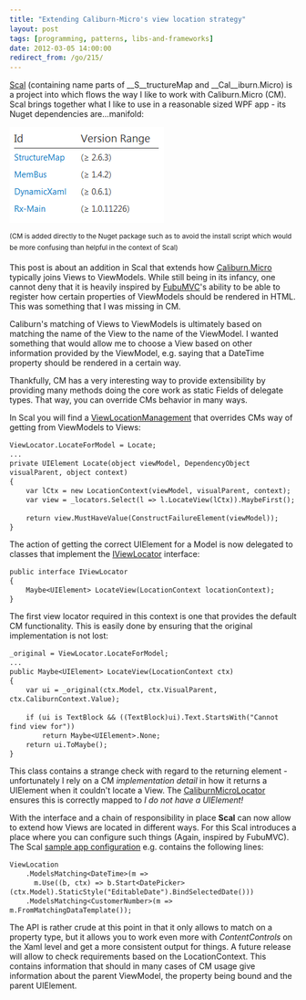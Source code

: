 ```yaml
---
title: "Extending Caliburn-Micro's view location strategy"
layout: post
tags: [programming, patterns, libs-and-frameworks]
date: 2012-03-05 14:00:00
redirect_from: /go/215/
---
```


[Scal][1] (containing name parts of __S__tructureMap and __Cal__iburn.Micro) is a project into which flows the way I like to work with Caliburn.Micro (CM). Scal brings together what I like to use in a reasonable sized WPF app - its Nuget dependencies are...manifold:

![Scal dependencies][2]

<sup>(CM is added directly to the Nuget package such as to avoid the install script which would be more confusing than helpful in the context of Scal)</sup>

This post is about an addition in Scal that extends how [Caliburn.Micro][8] typically joins Views to ViewModels. While still being in its infancy, one cannot deny that it is heavily inspired by [FubuMVC][3]'s ability to be able to register how certain properties of ViewModels should be rendered in HTML. This was something that I was missing in CM.

Caliburn's matching of Views to ViewModels is ultimately based on matching the name of the View to the name of the ViewModel. I wanted something that would allow me to choose a View based on other information provided by the ViewModel, e.g. saying that a DateTime property should be rendered in a certain way.

Thankfully, CM has a very interesting way to provide extensibility by providing many methods doing the core work as static Fields of delegate types. That way, you can override CMs behavior in many ways.

In Scal you will find a [ViewLocationManagement][4] that overrides CMs way of getting from ViewModels to Views:

    ViewLocator.LocateForModel = Locate;
    ...
    private UIElement Locate(object viewModel, DependencyObject visualParent, object context)
    {
        var lCtx = new LocationContext(viewModel, visualParent, context);
        var view = _locators.Select(l => l.LocateView(lCtx)).MaybeFirst();
    
        return view.MustHaveValue(ConstructFailureElement(viewModel));            
    }

The action of getting the correct UIElement for a Model is now delegated to classes that implement the [IViewLocator][5] interface:

    public interface IViewLocator
    {
        Maybe<UIElement> LocateView(LocationContext locationContext);
    }

The first view locator required in this context is one that provides the default CM functionality. This is easily done by ensuring that the original implementation is not lost:

    _original = ViewLocator.LocateForModel;
    ...
    public Maybe<UIElement> LocateView(LocationContext ctx)
    {
        var ui = _original(ctx.Model, ctx.VisualParent, ctx.CaliburnContext.Value);
    
        if (ui is TextBlock && ((TextBlock)ui).Text.StartsWith("Cannot find view for"))
            return Maybe<UIElement>.None;
        return ui.ToMaybe();
    }

This class contains a strange check with regard to the returning element - unfortunately I rely on a CM _implementation detail_ in how it returns a UIElement when it couldn't locate a View. The [CaliburnMicroLocator][6] ensures this is correctly mapped to _I do not have a UIElement!_

With the interface and a chain of responsibility in place __Scal__ can now allow to extend how Views are located in different ways. For this Scal introduces a place where you can configure such things (Again, inspired by FubuMVC). The Scal [sample app configuration][7] e.g. contains the following lines:

    ViewLocation
        .ModelsMatching<DateTime>(m => 
          m.Use((b, ctx) => b.Start<DatePicker>(ctx.Model).StaticStyle("EditableDate").BindSelectedDate()))
        .ModelsMatching<CustomerNumber>(m => m.FromMatchingDataTemplate());
    
The API is rather crude at this point in that it only allows to match on a property type, but it allows you to work even more with _ContentControls_ on the Xaml level and get a more consistent output for things. A future release will allow to check requirements based on the LocationContext. This contains information that should in many cases of CM usage give information about the parent ViewModel, the property being bound and the parent UIElement.


  [1]: https://github.com/flq/Scal
  [2]: /public/assets/scal_deps.png
  [3]: https://github.com/DarthFubuMVC/fubumvc
  [4]: https://github.com/flq/Scal/blob/master/Scal/ViewLocation/ViewLocationManagement.cs
  [5]: https://github.com/flq/Scal/blob/master/Scal/ViewLocation/IViewLocator.cs
  [6]: https://github.com/flq/Scal/blob/master/Scal/ViewLocation/CaliburnMicroLocator.cs
  [7]: https://github.com/flq/Scal/blob/master/SampleApp/AppConfiguration.cs
  [8]: http://caliburnmicro.codeplex.com/